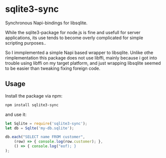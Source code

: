 # sqlite3-sync

Synchronous Napi-bindings for libsqlite.

While the sqlite3-package for node.js is fine and usefull for server applications, its use tends to become overly complicated for simple scripting purposes..

So I immplemented a simple Napi based wrapper to libsqlite. Unlike othe rimplementation this package does not use libffi, mainly because i got into trouble using libffi on my target platform, and just wrapping libsqlite seemed to be easier than tweaking fixing foreign code.

## Usage

Install the package via npm:

```bash
npm install sqlite3-sync
```

and use it:

```javascript
let Sqlite = require('sqlite3-sync');
let db = Sqlte('my-db.sqlite');

db.each("SELECT name FROM customer", 
    (row) => { console.log(row.customer); },
    () => { console.log("eof); }
);
```




